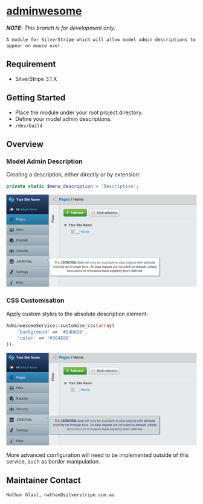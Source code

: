 # [adminwesome](https://github.com/nglasl)

_**NOTE:** This branch is for development only._

	A module for SilverStripe which will allow model admin descriptions to appear on mouse over.

## Requirement

* SilverStripe 3.1.X

## Getting Started

* Place the module under your root project directory.
* Define your model admin descriptions.
* `/dev/build`

## Overview

### Model Admin Description

Creating a description, either directly or by extension:

```php
private static $menu_description = 'Description';
```

![default](images/adminwesome-default.png)

### CSS Customisation

Apply custom styles to the absolute description element:

```php
AdminwesomeService::customise_css(array(
	'background' => '#D4D6D8',
	'color' => '#304E80'
));
```

![customised](images/adminwesome-customised.png)

More advanced configuration will need to be implemented outside of this service, such as border manipulation.

## Maintainer Contact

	Nathan Glasl, nathan@silverstripe.com.au
